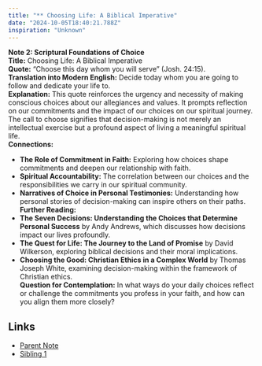 ```yaml
---
title: "** Choosing Life: A Biblical Imperative"
date: "2024-10-05T18:40:21.788Z"
inspiration: "Unknown"
---
```


**Note 2: Scriptural Foundations of Choice**  
**Title:** Choosing Life: A Biblical Imperative  
**Quote:** “Choose this day whom you will serve” (Josh. 24:15).  
**Translation into Modern English:** Decide today whom you are going to follow and dedicate your life to.  
**Explanation:** This quote reinforces the urgency and necessity of making conscious choices about our allegiances and values. It prompts reflection on our commitments and the impact of our choices on our spiritual journey. The call to choose signifies that decision-making is not merely an intellectual exercise but a profound aspect of living a meaningful spiritual life.  
**Connections:**  
- **The Role of Commitment in Faith:** Exploring how choices shape commitments and deepen our relationship with faith.  
- **Spiritual Accountability:** The correlation between our choices and the responsibilities we carry in our spiritual community.  
- **Narratives of Choice in Personal Testimonies:** Understanding how personal stories of decision-making can inspire others on their paths.  
**Further Reading:**  
- **The Seven Decisions: Understanding the Choices that Determine Personal Success** by Andy Andrews, which discusses how decisions impact our lives profoundly.  
- **The Quest for Life: The Journey to the Land of Promise** by David Wilkerson, exploring biblical decisions and their moral implications.  
- **Choosing the Good: Christian Ethics in a Complex World** by Thomas Joseph White, examining decision-making within the framework of Christian ethics.  
**Question for Contemplation:** In what ways do your daily choices reflect or challenge the commitments you profess in your faith, and how can you align them more closely?  


## Links

- [Parent Note](/parent-note.md)
- [Sibling 1](/zettel1.md)
